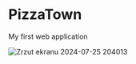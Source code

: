 # PizzaTown
My first web application


![Zrzut ekranu 2024-07-25 204013](https://github.com/user-attachments/assets/9c064931-a896-40ad-8a3e-7ccca6d0b9d2)
